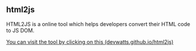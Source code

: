 ## html2js

HTML2JS is a online tool which helps developers convert their HTML code to JS DOM.

[You can visit the tool by clicking on this (devwatts.github.io/html2js)](https://devwatts.github.io/html2js/)
